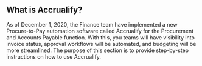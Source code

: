 ## What is Accrualify?

As of December 1, 2020, the Finance team have implemented a new Procure-to-Pay automation software called Accrualify for the Procurement and Accounts Payable function. With this, you teams will have visibility into invoice status, approval workflows will be automated, and budgeting will be more streamlined. The purpose of this section is to provide step-by-step instructions on how to use Accrualify.
